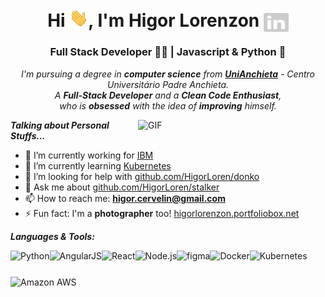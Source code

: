 <h1 align="center">Hi <img src="./gifs/hi.gif">, I'm Higor Lorenzon <a target="_blank" href="https://www.linkedin.com/in/higorlorenzon/" target="blank"><img align="center" src="./svgs/linkedin.svg" alt="HigorLoren" height="30" width="40" /></a></h1>
<h3 align="center">Full Stack Developer 👨‍💻 | Javascript & Python 🖤</h3>

<p align="center">
  <em>
    I'm pursuing a degree in <b>computer science</b> from <a target="_blank" href="https://www.anchieta.br/"><b>UniAnchieta</b></a> - Centro Universitário Padre Anchieta. <br>
    A <b>Full-Stack Developer</b> and a <b>Clean Code Enthusiast</b>,
    <br>who is <b>obsessed</b> with the idea of <b>improving</b> himself.
  </em>
  <br>
</p>

<img align="right" width="300px" alt="GIF" src="https://hackaday.com/wp-content/uploads/2020/07/spinning-donut-thumb.gif?w=600&h=600" />

**_Talking about Personal Stuffs..._**

- 🔭 I’m currently working for <a target="_blank" href="https://www.agrosatelite.com.br/?utm_source=github&utm_medium=HigorLoren&utm_campaign=README">IBM</a>
- 🌱 I’m currently learning <a target="_blank" href="https://en.wikipedia.org/wiki/Kubernetes">Kubernetes</a>
- 🤔 I’m looking for help with <a target="_blank" href="https://github.com/HigorLoren/donko">github.com/HigorLoren/donko</a>
- 💬 Ask me about <a target="_blank" href="https://github.com/HigorLoren/stalker">github.com/HigorLoren/stalker</a>
- 📫 How to reach me: <a target="_blank" href="mailto: higor.cervelin@gmail.com"><b>higor.cervelin@gmail.com</b></a>
- ⚡ Fun fact: I'm a <b>photographer</b> too! <a target="_blank" href="https://higorlorenzon.portfoliobox.net/">higorlorenzon.portfoliobox.net</a>

**_Languages & Tools:_**

<p align="left">

<a href="https://www.python.org" target="_blank"><img align="left" alt="Python" height ="42px" src="https://raw.githubusercontent.com/rahul-jha98/github_readme_icons/main/language_and_tools/square/python/python.svg"></a>
<a href="https://angularjs.org" target="_blank"><img align="left" alt="AngularJS" height ="42px" src="https://raw.githubusercontent.com/rahul-jha98/README_icons/main/language_and_tools/square/angular/angular.svg"></a>
<a href="https://reactjs.org/" target="_blank"> <img align="left" alt="React" height ="42px" src="https://raw.githubusercontent.com/rahul-jha98/github_readme_icons/main/language_and_tools/square/react/react.svg"></a>
<a href="https://nodejs.org" target="_blank"><img align="left" alt="Node.js" height ="42px" src="https://raw.githubusercontent.com/rahul-jha98/github_readme_icons/main/language_and_tools/square/node/node.svg"></a>
<a href="https://www.figma.com/" target="_blank"> <img src="https://raw.githubusercontent.com/rahul-jha98/github_readme_icons/main/language_and_tools/square/figma/figma.svg" align="left" alt="figma" height='42px'/></a>
<a href="https://www.docker.com/" target="_blank"> <img src="https://raw.githubusercontent.com/rahul-jha98/README_icons/main/language_and_tools/square/docker/docker.svg" align="left" alt="Docker" height='42px'/></a>
<a href="https://kubernetes.io/" target="_blank"><img src="https://raw.githubusercontent.com/rahul-jha98/README_icons/main/language_and_tools/square/kubernetes/kubernetes.svg" align="left" alt="Kubernetes" height='42px'/></a>
<a href="https://aws.amazon.com/" target="_blank"> <img src="https://raw.githubusercontent.com/rahul-jha98/README_icons/main/language_and_tools/square/aws/aws.svg" align="left" alt="Amazon AWS" height='42px'/> </a>
